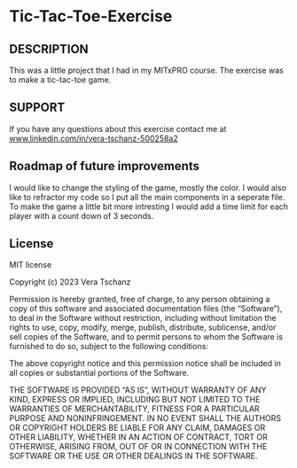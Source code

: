 # Tic-Tac-Toe-Exercise

## DESCRIPTION

This was a little project that I had in my MITxPRO course. The exercise was to make a tic-tac-toe game. 

## SUPPORT

If you have any questions about this exercise contact me at www.linkedin.com/in/vera-tschanz-500258a2

## Roadmap of future improvements 

I would like to change the styling of the game, mostly the color. I would also like to refractor my code so I put all the main components in a seperate file. To make the game a little bit more intresting I would add a time limit for each player with a count down of 3 seconds.

## License

MIT license

Copyright (c) 2023 Vera Tschanz

Permission is hereby granted, free of charge, to any person obtaining a copy of this software and associated documentation files (the “Software”), to deal in the Software without restriction, including without limitation the rights to use, copy, modify, merge, publish, distribute, sublicense, and/or sell copies of the Software, and to permit persons to whom the Software is furnished to do so, subject to the following conditions:

The above copyright notice and this permission notice shall be included in all copies or substantial portions of the Software.

THE SOFTWARE IS PROVIDED “AS IS”, WITHOUT WARRANTY OF ANY KIND, EXPRESS OR IMPLIED, INCLUDING BUT NOT LIMITED TO THE WARRANTIES OF MERCHANTABILITY, FITNESS FOR A PARTICULAR PURPOSE AND NONINFRINGEMENT. IN NO EVENT SHALL THE AUTHORS OR COPYRIGHT HOLDERS BE LIABLE FOR ANY CLAIM, DAMAGES OR OTHER LIABILITY, WHETHER IN AN ACTION OF CONTRACT, TORT OR OTHERWISE, ARISING FROM, OUT OF OR IN CONNECTION WITH THE SOFTWARE OR THE USE OR OTHER DEALINGS IN THE SOFTWARE.

